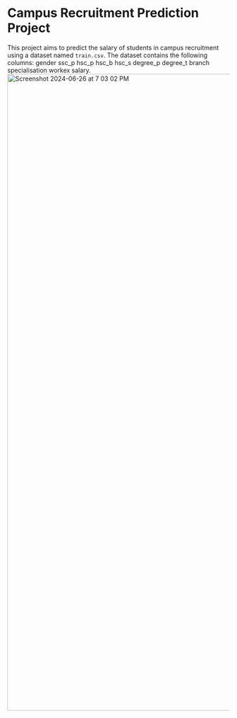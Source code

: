 # Campus Recruitment Prediction Project

This project aims to predict the salary of students in campus recruitment using a dataset named `train.csv`. The dataset contains the following columns: gender	ssc_p	hsc_p	hsc_b	hsc_s	degree_p	degree_t	branch	specialisation	workex	salary.
<img width="1440" alt="Screenshot 2024-06-26 at 7 03 02 PM" src="https://github.com/Deepthi-5/Campus_Recruitment_Salary_Prediction/assets/97046296/c5cc5d8c-8113-49c1-8afb-e896c468beb5">
